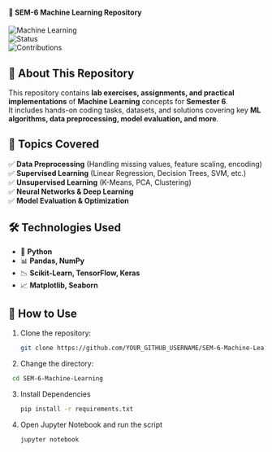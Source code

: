 #### 📌 SEM-6 Machine Learning Repository  

![Machine Learning](https://img.shields.io/badge/Machine%20Learning-Python-blue?style=for-the-badge&logo=python)  
![Status](https://img.shields.io/badge/Status-Active-green?style=for-the-badge)  
![Contributions](https://img.shields.io/badge/Contributions-Welcome-orange?style=for-the-badge)  

## 📖 About This Repository  
This repository contains **lab exercises, assignments, and practical implementations** of **Machine Learning** concepts for **Semester 6**.  
It includes hands-on coding tasks, datasets, and solutions covering key **ML algorithms, data preprocessing, model evaluation, and more**.  


## 🚀 Topics Covered  
✅ **Data Preprocessing** (Handling missing values, feature scaling, encoding)  
✅ **Supervised Learning** (Linear Regression, Decision Trees, SVM, etc.)  
✅ **Unsupervised Learning** (K-Means, PCA, Clustering)  
✅ **Neural Networks & Deep Learning**  
✅ **Model Evaluation & Optimization**  

## 🛠️ Technologies Used  
- 🐍 **Python**  
- 📊 **Pandas, NumPy**  
- 📉 **Scikit-Learn, TensorFlow, Keras**  
- 📈 **Matplotlib, Seaborn**  

## 📌 How to Use  
1. Clone the repository:  
   ```sh
   git clone https://github.com/YOUR_GITHUB_USERNAME/SEM-6-Machine-Learning.git
   ```
2. Change the directory:
  ```sh
   cd SEM-6-Machine-Learning
  ```
3. Install Dependencies
   ```sh
   pip install -r requirements.txt
4. Open Jupyter Notebook and run the script
   ```sh
   jupyter notebook
   ```
